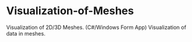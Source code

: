 # Visualization-of-Meshes
Visualization of 2D/3D Meshes. (C#/Windows Form App) Visualization of data in meshes.
